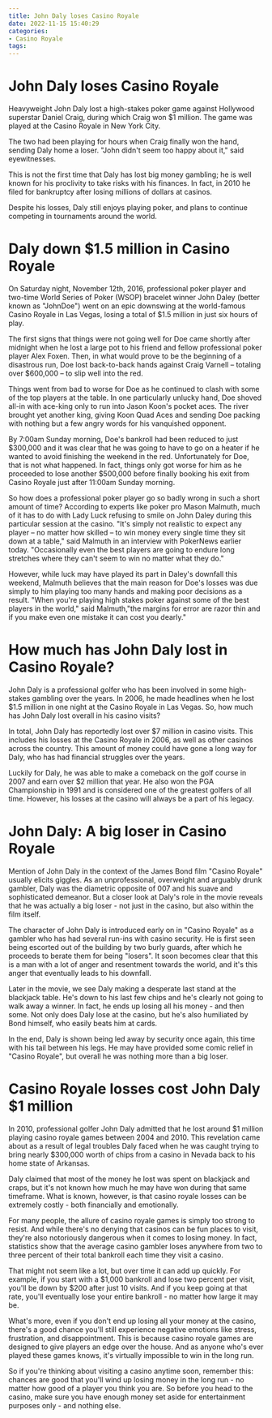 ```yaml
---
title: John Daly loses Casino Royale
date: 2022-11-15 15:40:29
categories:
- Casino Royale
tags:
---
```



#  John Daly loses Casino Royale

Heavyweight John Daly lost a high-stakes poker game against Hollywood superstar Daniel Craig, during which Craig won $1 million. The game was played at the Casino Royale in New York City.

The two had been playing for hours when Craig finally won the hand, sending Daly home a loser. "John didn't seem too happy about it," said eyewitnesses.

This is not the first time that Daly has lost big money gambling; he is well known for his proclivity to take risks with his finances. In fact, in 2010 he filed for bankruptcy after losing millions of dollars at casinos.

Despite his losses, Daly still enjoys playing poker, and plans to continue competing in tournaments around the world.

#  Daly down $1.5 million in Casino Royale

On Saturday night, November 12th, 2016, professional poker player and two-time World Series of Poker (WSOP) bracelet winner John Daley (better known as "JohnDoe") went on an epic downswing at the world-famous Casino Royale in Las Vegas, losing a total of $1.5 million in just six hours of play.

The first signs that things were not going well for Doe came shortly after midnight when he lost a large pot to his friend and fellow professional poker player Alex Foxen. Then, in what would prove to be the beginning of a disastrous run, Doe lost back-to-back hands against Craig Varnell – totaling over $600,000 – to slip well into the red.

Things went from bad to worse for Doe as he continued to clash with some of the top players at the table. In one particularly unlucky hand, Doe shoved all-in with ace-king only to run into Jason Koon's pocket aces. The river brought yet another king, giving Koon Quad Aces and sending Doe packing with nothing but a few angry words for his vanquished opponent.

By 7:00am Sunday morning, Doe's bankroll had been reduced to just $300,000 and it was clear that he was going to have to go on a heater if he wanted to avoid finishing the weekend in the red. Unfortunately for Doe, that is not what happened. In fact, things only got worse for him as he proceeded to lose another $500,000 before finally booking his exit from Casino Royale just after 11:00am Sunday morning.

So how does a professional poker player go so badly wrong in such a short amount of time? According to experts like poker pro Mason Malmuth, much of it has to do with Lady Luck refusing to smile on John Daley during this particular session at the casino. "It's simply not realistic to expect any player – no matter how skilled – to win money every single time they sit down at a table," said Malmuth in an interview with PokerNews earlier today. "Occasionally even the best players are going to endure long stretches where they can't seem to win no matter what they do."

However, while luck may have played its part in Daley's downfall this weekend, Malmuth believes that the main reason for Doe's losses was due simply to him playing too many hands and making poor decisions as a result. "When you're playing high stakes poker against some of the best players in the world," said Malmuth,"the margins for error are razor thin and if you make even one mistake it can cost you dearly."

#  How much has John Daly lost in Casino Royale?

John Daly is a professional golfer who has been involved in some high-stakes gambling over the years. In 2006, he made headlines when he lost $1.5 million in one night at the Casino Royale in Las Vegas. So, how much has John Daly lost overall in his casino visits?

In total, John Daly has reportedly lost over $7 million in casino visits. This includes his losses at the Casino Royale in 2006, as well as other casinos across the country. This amount of money could have gone a long way for Daly, who has had financial struggles over the years.

Luckily for Daly, he was able to make a comeback on the golf course in 2007 and earn over $2 million that year. He also won the PGA Championship in 1991 and is considered one of the greatest golfers of all time. However, his losses at the casino will always be a part of his legacy.

#  John Daly: A big loser in Casino Royale

Mention of John Daly in the context of the James Bond film "Casino Royale" usually elicits giggles. As an unprofessional, overweight and arguably drunk gambler, Daly was the diametric opposite of 007 and his suave and sophisticated demeanor. But a closer look at Daly's role in the movie reveals that he was actually a big loser - not just in the casino, but also within the film itself.

The character of John Daly is introduced early on in "Casino Royale" as a gambler who has had several run-ins with casino security. He is first seen being escorted out of the building by two burly guards, after which he proceeds to berate them for being "losers". It soon becomes clear that this is a man with a lot of anger and resentment towards the world, and it's this anger that eventually leads to his downfall.

Later in the movie, we see Daly making a desperate last stand at the blackjack table. He's down to his last few chips and he's clearly not going to walk away a winner. In fact, he ends up losing all his money - and then some. Not only does Daly lose at the casino, but he's also humiliated by Bond himself, who easily beats him at cards.

In the end, Daly is shown being led away by security once again, this time with his tail between his legs. He may have provided some comic relief in "Casino Royale", but overall he was nothing more than a big loser.

#  Casino Royale losses cost John Daly $1 million

In 2010, professional golfer John Daly admitted that he lost around $1 million playing casino royale games between 2004 and 2010. This revelation came about as a result of legal troubles Daly faced when he was caught trying to bring nearly $300,000 worth of chips from a casino in Nevada back to his home state of Arkansas.

Daly claimed that most of the money he lost was spent on blackjack and craps, but it's not known how much he may have won during that same timeframe. What is known, however, is that casino royale losses can be extremely costly - both financially and emotionally.

For many people, the allure of casino royale games is simply too strong to resist. And while there's no denying that casinos can be fun places to visit, they're also notoriously dangerous when it comes to losing money. In fact, statistics show that the average casino gambler loses anywhere from two to three percent of their total bankroll each time they visit a casino.

That might not seem like a lot, but over time it can add up quickly. For example, if you start with a $1,000 bankroll and lose two percent per visit, you'll be down by $200 after just 10 visits. And if you keep going at that rate, you'll eventually lose your entire bankroll - no matter how large it may be.

What's more, even if you don't end up losing all your money at the casino, there's a good chance you'll still experience negative emotions like stress, frustration, and disappointment. This is because casino royale games are designed to give players an edge over the house. And as anyone who's ever played these games knows, it's virtually impossible to win in the long run.

So if you're thinking about visiting a casino anytime soon, remember this: chances are good that you'll wind up losing money in the long run - no matter how good of a player you think you are. So before you head to the casino, make sure you have enough money set aside for entertainment purposes only - and nothing else.